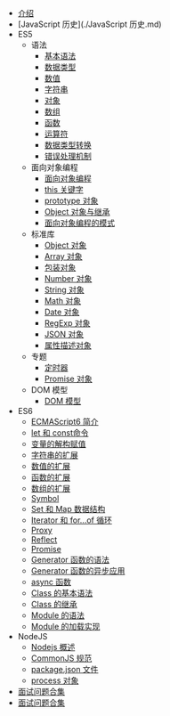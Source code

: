 * [介绍](./README.md)
* [JavaScript 历史](./JavaScript 历史.md)
* ES5
  * 语法
    * [基本语法](./ES5/语法/基本语法.md)
    * [数据类型](./ES5/语法/数据类型.md)
    * [数值](./ES5/语法/数值.md)
    * [字符串](./ES5/语法/字符串.md)
    * [对象](./ES5/语法/对象.md)
    * [数组](./ES5/语法/数组.md)
    * [函数](./ES5/语法/函数.md)
    * [运算符](./ES5/语法/运算符.md)
    * [数据类型转换](./ES5/语法/数据类型转换.md)
    * [错误处理机制](./ES5/语法/错误处理机制.md)
  * 面向对象编程
    * [面向对象编程](./ES5/面向对象编程/JS面向对象概述.md)
    * [this 关键字](./ES5/面向对象编程/this关键字.md)
    * [prototype 对象](./ES5/面向对象编程/prototype对象.md)
    * [Object 对象与继承](./ES5/面向对象编程/Object对象与继承.md)
    * [面向对象编程的模式](./ES5/面向对象编程/面向对象编程的模式.md)
  * 标准库
    * [Object 对象](./ES5/标准库/Object对象.md)
    * [Array 对象](./ES5/标准库/Array对象.md)
    * [包装对象](./ES5/标准库/包装对象.md)
    * [Number 对象](./ES5/标准库/Number对象.md)
    * [String 对象](./ES5/标准库/String对象.md)
    * [Math 对象](./ES5/标准库/Math对象.md)
    * [Date 对象](./ES5/标准库/Date对象.md)
    * [RegExp 对象](./ES5/标准库/RegExp对象.md)
    * [JSON 对象](./ES5/标准库/JSON对象.md)
    * [属性描述对象](./ES5/标准库/属性描述对象.md)
  * 专题
    * [定时器](./ES5/专题/定时器.md)
    * [Promise 对象](./ES5/专题/Promise对象.md)
    <!-- * [严格模式](./ES5/专题/严格模式.md) -->
  * DOM 模型
    * [DOM 模型](./ES5/DOM模型/DOM模型.md)
* ES6
  * [ECMAScript6 简介](./ES6/ECMAScript6简介.md)
  * [let 和 const命令](./ES6/let和const命令.md)
  * [变量的解构赋值](./ES6/变量的解构赋值.md)
  * [字符串的扩展](./ES6/字符串的扩展.md)
  * [数值的扩展](./ES6/数值的扩展.md)
  * [函数的扩展](./ES6/函数的扩展.md)
  * [数组的扩展](./ES6/数组的扩展.md)
  * [Symbol](./ES6/Symbol.md)
  * [Set 和 Map 数据结构](./ES6/Set和Map数据结构.md)
  * [Iterator 和 for...of 循环](./ES6/Iterator和for...of循环.md)
  * [Proxy](./ES6/Proxy.md)
  * [Reflect](./ES6/Reflect.md)
  * [Promise](./ES6/Promise.md)
  * [Generator 函数的语法](./ES6/Generator函数的语法.md)
  * [Generator 函数的异步应用](./ES6/Generator函数的异步应用.md)
  * [async 函数](./ES6/async函数.md)
  * [Class 的基本语法](./ES6/Class的基本语法.md)
  * [Class 的继承](./ES6/Class的继承.md)
  * [Module 的语法](./ES6/Module的语法.md)
  * [Module 的加载实现](./ES6/Module的加载实现.md)
* NodeJS
  * [Nodejs 概述](./NodeJS/Nodejs概述.md)
  * [CommonJS 规范](./NodeJS/CommonJS规范.md)
  * [package.json 文件](./NodeJS/packagejson文件.md)
  * [process 对象](./NodeJS/process对象.md)
* [面试问题合集](./编程风格.md)
* [面试问题合集](./面试问题合集.md)